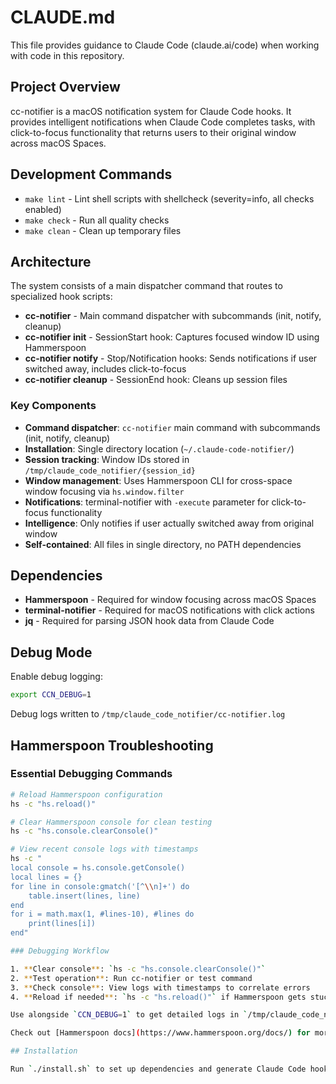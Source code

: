 # CLAUDE.md

This file provides guidance to Claude Code (claude.ai/code) when working with code in this repository.

## Project Overview

cc-notifier is a macOS notification system for Claude Code hooks. It provides intelligent notifications when Claude Code completes tasks, with click-to-focus functionality that returns users to their original window across macOS Spaces.

## Development Commands

- `make lint` - Lint shell scripts with shellcheck (severity=info, all checks enabled)
- `make check` - Run all quality checks 
- `make clean` - Clean up temporary files

## Architecture

The system consists of a main dispatcher command that routes to specialized hook scripts:

- **cc-notifier** - Main command dispatcher with subcommands (init, notify, cleanup)
- **cc-notifier init** - SessionStart hook: Captures focused window ID using Hammerspoon
- **cc-notifier notify** - Stop/Notification hooks: Sends notifications if user switched away, includes click-to-focus
- **cc-notifier cleanup** - SessionEnd hook: Cleans up session files

### Key Components

- **Command dispatcher**: `cc-notifier` main command with subcommands (init, notify, cleanup)
- **Installation**: Single directory location (`~/.claude-code-notifier/`)
- **Session tracking**: Window IDs stored in `/tmp/claude_code_notifier/{session_id}`
- **Window management**: Uses Hammerspoon CLI for cross-space window focusing via `hs.window.filter`
- **Notifications**: terminal-notifier with `-execute` parameter for click-to-focus functionality
- **Intelligence**: Only notifies if user actually switched away from original window
- **Self-contained**: All files in single directory, no PATH dependencies

## Dependencies

- **Hammerspoon** - Required for window focusing across macOS Spaces
- **terminal-notifier** - Required for macOS notifications with click actions
- **jq** - Required for parsing JSON hook data from Claude Code

## Debug Mode

Enable debug logging:
```bash
export CCN_DEBUG=1
```

Debug logs written to `/tmp/claude_code_notifier/cc-notifier.log`

## Hammerspoon Troubleshooting

### Essential Debugging Commands

```bash
# Reload Hammerspoon configuration
hs -c "hs.reload()"

# Clear Hammerspoon console for clean testing
hs -c "hs.console.clearConsole()"

# View recent console logs with timestamps
hs -c "
local console = hs.console.getConsole()
local lines = {}
for line in console:gmatch('[^\\n]+') do
    table.insert(lines, line)
end
for i = math.max(1, #lines-10), #lines do
    print(lines[i])
end"

### Debugging Workflow

1. **Clear console**: `hs -c "hs.console.clearConsole()"`
2. **Test operation**: Run cc-notifier or test command
3. **Check console**: View logs with timestamps to correlate errors
4. **Reload if needed**: `hs -c "hs.reload()"` if Hammerspoon gets stuck

Use alongside `CCN_DEBUG=1` to get detailed logs in `/tmp/claude_code_notifier/cc-notifier.log`

Check out [Hammerspoon docs](https://www.hammerspoon.org/docs/) for more commands and troubleshooting tips, like [hs.logger](https://www.hammerspoon.org/docs/hs.logger.html)

## Installation

Run `./install.sh` to set up dependencies and generate Claude Code hook configuration. The installer provides JSON configuration to add to `~/.claude/settings.json`.